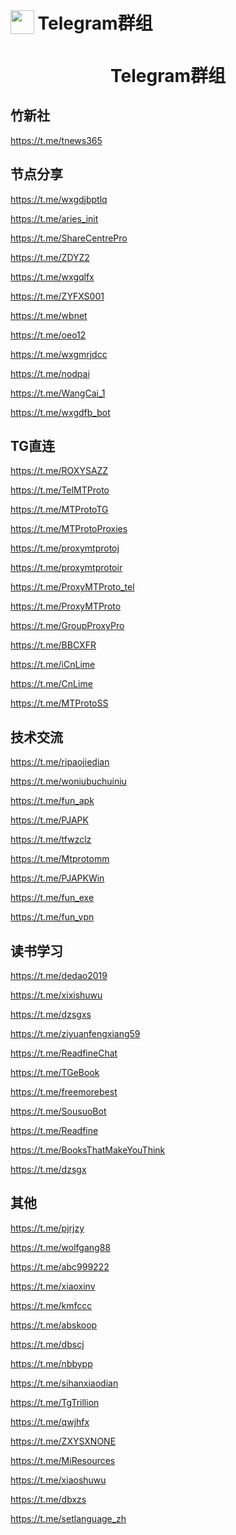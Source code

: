 
<h1>
<sub>
<img src="https://github.com/gorhill/uBlock/blob/master/src/img/ublock.svg" height="38" width="38">
</sub>
Telegram群组
</h1>


<h1 align="center">Telegram群组</h1>

## 竹新社 

https://t.me/tnews365

## 节点分享

https://t.me/wxgdjbptlq

https://t.me/aries_init

https://t.me/ShareCentrePro

https://t.me/ZDYZ2

https://t.me/wxgqlfx

https://t.me/ZYFXS001

https://t.me/wbnet

https://t.me/oeo12

https://t.me/wxgmrjdcc

https://t.me/nodpai

https://t.me/WangCai_1

https://t.me/wxgdfb_bot

## TG直连

https://t.me/ROXYSAZZ

https://t.me/TelMTProto

https://t.me/MTProtoTG

https://t.me/MTProtoProxies

https://t.me/proxymtprotoj

https://t.me/proxymtprotoir

https://t.me/ProxyMTProto_tel

https://t.me/ProxyMTProto

https://t.me/GroupProxyPro

https://t.me/BBCXFR

https://t.me/iCnLime

https://t.me/CnLime

https://t.me/MTProtoSS

## 技术交流

https://t.me/ripaojiedian

https://t.me/woniubuchuiniu

https://t.me/fun_apk

https://t.me/PJAPK

https://t.me/tfwzclz

https://t.me/Mtprotomm

https://t.me/PJAPKWin

https://t.me/fun_exe

https://t.me/fun_vpn

## 读书学习

https://t.me/dedao2019

https://t.me/xixishuwu

https://t.me/dzsgxs

https://t.me/ziyuanfengxiang59

https://t.me/ReadfineChat

https://t.me/TGeBook	

https://t.me/freemorebest

https://t.me/SousuoBot

https://t.me/Readfine

https://t.me/BooksThatMakeYouThink

https://t.me/dzsgx

## 其他

https://t.me/pjrjzy

https://t.me/wolfgang88

https://t.me/abc999222

https://t.me/xiaoxinv

https://t.me/kmfccc

https://t.me/abskoop

https://t.me/dbscj

https://t.me/nbbypp

https://t.me/sihanxiaodian

https://t.me/TgTrillion

https://t.me/qwjhfx

https://t.me/ZXYSXNONE

https://t.me/MiResources

https://t.me/xiaoshuwu

https://t.me/dbxzs

https://t.me/setlanguage_zh

